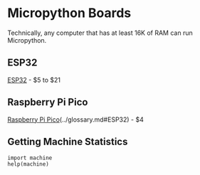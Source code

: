 # Micropython Boards

Technically, any computer that has at least 16K of RAM can run Micropython.

## ESP32
[ESP32](../glossary.md#ESP32) - $5 to $21

## Raspberry Pi Pico
[Raspberry Pi Pico]()(../glossary.md#ESP32) - $4

## Getting Machine Statistics

```
import machine
help(machine)
```